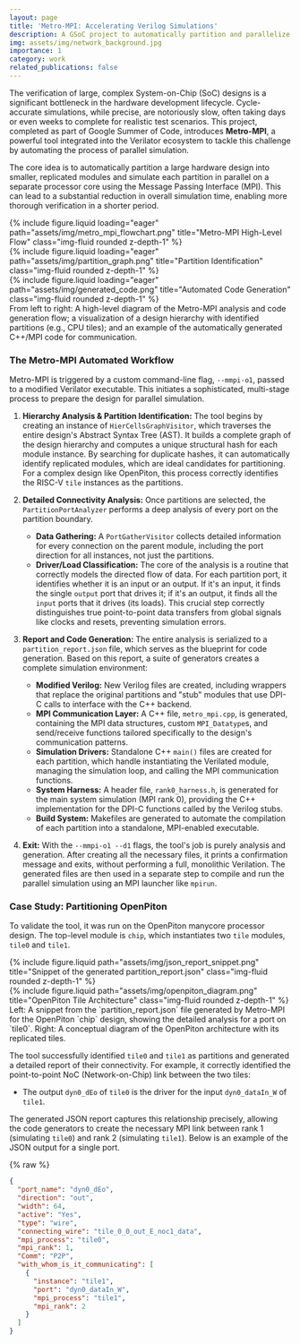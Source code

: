 ```yaml
---
layout: page
title: 'Metro-MPI: Accelerating Verilog Simulations'
description: A GSoC project to automatically partition and parallelize hardware simulations in Verilator using MPI.
img: assets/img/network_background.jpg
importance: 1
category: work
related_publications: false
---
```


The verification of large, complex System-on-Chip (SoC) designs is a significant bottleneck in the hardware development lifecycle. Cycle-accurate simulations, while precise, are notoriously slow, often taking days or even weeks to complete for realistic test scenarios. This project, completed as part of Google Summer of Code, introduces **Metro-MPI**, a powerful tool integrated into the Verilator ecosystem to tackle this challenge by automating the process of parallel simulation.

The core idea is to automatically partition a large hardware design into smaller, replicated modules and simulate each partition in parallel on a separate processor core using the Message Passing Interface (MPI). This can lead to a substantial reduction in overall simulation time, enabling more thorough verification in a shorter period.

<div class="row">
    <div class="col-sm mt-3 mt-md-0">
        {% include figure.liquid loading="eager" path="assets/img/metro_mpi_flowchart.png" title="Metro-MPI High-Level Flow" class="img-fluid rounded z-depth-1" %}
    </div>
    <div class="col-sm mt-3 mt-md-0">
        {% include figure.liquid loading="eager" path="assets/img/partition_graph.png" title="Partition Identification" class="img-fluid rounded z-depth-1" %}
    </div>
    <div class="col-sm mt-3 mt-md-0">
        {% include figure.liquid loading="eager" path="assets/img/generated_code.png" title="Automated Code Generation" class="img-fluid rounded z-depth-1" %}
    </div>
</div>
<div class="caption">
    From left to right: A high-level diagram of the Metro-MPI analysis and code generation flow; a visualization of a design hierarchy with identified partitions (e.g., CPU tiles); and an example of the automatically generated C++/MPI code for communication.
</div>

### The Metro-MPI Automated Workflow

Metro-MPI is triggered by a custom command-line flag, `--mmpi-o1`, passed to a modified Verilator executable. This initiates a sophisticated, multi-stage process to prepare the design for parallel simulation.

1.  **Hierarchy Analysis & Partition Identification:** The tool begins by creating an instance of `HierCellsGraphVisitor`, which traverses the entire design's Abstract Syntax Tree (AST). It builds a complete graph of the design hierarchy and computes a unique structural hash for each module instance. By searching for duplicate hashes, it can automatically identify replicated modules, which are ideal candidates for partitioning. For a complex design like OpenPiton, this process correctly identifies the RISC-V `tile` instances as the partitions.

2.  **Detailed Connectivity Analysis:** Once partitions are selected, the `PartitionPortAnalyzer` performs a deep analysis of every port on the partition boundary.
    * **Data Gathering:** A `PortGatherVisitor` collects detailed information for every connection on the parent module, including the port direction for all instances, not just the partitions.
    * **Driver/Load Classification:** The core of the analysis is a routine that correctly models the directed flow of data. For each partition port, it identifies whether it is an input or an output. If it's an input, it finds the single `output` port that drives it; if it's an output, it finds all the `input` ports that it drives (its loads). This crucial step correctly distinguishes true point-to-point data transfers from global signals like clocks and resets, preventing simulation errors.

3.  **Report and Code Generation:** The entire analysis is serialized to a `partition_report.json` file, which serves as the blueprint for code generation. Based on this report, a suite of generators creates a complete simulation environment:
    * **Modified Verilog:** New Verilog files are created, including wrappers that replace the original partitions and "stub" modules that use DPI-C calls to interface with the C++ backend.
    * **MPI Communication Layer:** A C++ file, `metro_mpi.cpp`, is generated, containing the MPI data structures, custom `MPI_Datatype`s, and send/receive functions tailored specifically to the design's communication patterns.
    * **Simulation Drivers:** Standalone C++ `main()` files are created for each partition, which handle instantiating the Verilated module, managing the simulation loop, and calling the MPI communication functions.
    * **System Harness:** A header file, `rank0_harness.h`, is generated for the main system simulation (MPI rank 0), providing the C++ implementation for the DPI-C functions called by the Verilog stubs.
    * **Build System:** Makefiles are generated to automate the compilation of each partition into a standalone, MPI-enabled executable.

4.  **Exit:** With the `--mmpi-o1 --d1` flags, the tool's job is purely analysis and generation. After creating all the necessary files, it prints a confirmation message and exits, without performing a full, monolithic Verilation. The generated files are then used in a separate step to compile and run the parallel simulation using an MPI launcher like `mpirun`.

### Case Study: Partitioning OpenPiton

To validate the tool, it was run on the OpenPiton manycore processor design. The top-level module is `chip`, which instantiates two `tile` modules, `tile0` and `tile1`.

<div class="row justify-content-sm-center">
    <div class="col-sm-8 mt-3 mt-md-0">
        {% include figure.liquid path="assets/img/json_report_snippet.png" title="Snippet of the generated partition_report.json" class="img-fluid rounded z-depth-1" %}
    </div>
    <div class="col-sm-4 mt-3 mt-md-0">
        {% include figure.liquid path="assets/img/openpiton_diagram.png" title="OpenPiton Tile Architecture" class="img-fluid rounded z-depth-1" %}
    </div>
</div>
<div class="caption">
    Left: A snippet from the `partition_report.json` file generated by Metro-MPI for the OpenPiton `chip` design, showing the detailed analysis for a port on `tile0`. Right: A conceptual diagram of the OpenPiton architecture with its replicated tiles.
</div>

The tool successfully identified `tile0` and `tile1` as partitions and generated a detailed report of their connectivity. For example, it correctly identified the point-to-point NoC (Network-on-Chip) link between the two tiles:

* The output `dyn0_dEo` of `tile0` is the driver for the input `dyn0_dataIn_W` of `tile1`.

The generated JSON report captures this relationship precisely, allowing the code generators to create the necessary MPI link between rank 1 (simulating `tile0`) and rank 2 (simulating `tile1`). Below is an example of the JSON output for a single port.

{% raw %}
```json
{
  "port_name": "dyn0_dEo",
  "direction": "out",
  "width": 64,
  "active": "Yes",
  "type": "wire",
  "connecting_wire": "tile_0_0_out_E_noc1_data",
  "mpi_process": "tile0",
  "mpi_rank": 1,
  "Comm": "P2P",
  "with_whom_is_it_communicating": [
    {
      "instance": "tile1",
      "port": "dyn0_dataIn_W",
      "mpi_process": "tile1",
      "mpi_rank": 2
    }
  ]
}